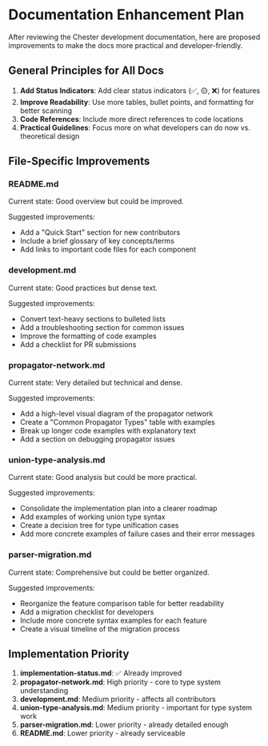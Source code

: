 # Documentation Enhancement Plan

After reviewing the Chester development documentation, here are proposed improvements to make the docs more practical and developer-friendly.

## General Principles for All Docs

1. **Add Status Indicators**: Add clear status indicators (✅, 🟡, ❌) for features
2. **Improve Readability**: Use more tables, bullet points, and formatting for better scanning
3. **Code References**: Include more direct references to code locations
4. **Practical Guidelines**: Focus more on what developers can do now vs. theoretical design

## File-Specific Improvements

### README.md

Current state: Good overview but could be improved.

Suggested improvements:
- Add a "Quick Start" section for new contributors
- Include a brief glossary of key concepts/terms
- Add links to important code files for each component

### development.md

Current state: Good practices but dense text.

Suggested improvements:
- Convert text-heavy sections to bulleted lists
- Add a troubleshooting section for common issues
- Improve the formatting of code examples
- Add a checklist for PR submissions

### propagator-network.md

Current state: Very detailed but technical and dense.

Suggested improvements:
- Add a high-level visual diagram of the propagator network
- Create a "Common Propagator Types" table with examples
- Break up longer code examples with explanatory text
- Add a section on debugging propagator issues

### union-type-analysis.md

Current state: Good analysis but could be more practical.

Suggested improvements:
- Consolidate the implementation plan into a clearer roadmap
- Add examples of working union type syntax
- Create a decision tree for type unification cases
- Add more concrete examples of failure cases and their error messages

### parser-migration.md

Current state: Comprehensive but could be better organized.

Suggested improvements:
- Reorganize the feature comparison table for better readability
- Add a migration checklist for developers
- Include more concrete syntax examples for each feature
- Create a visual timeline of the migration process

## Implementation Priority

1. **implementation-status.md**: ✅ Already improved
2. **propagator-network.md**: High priority - core to type system understanding
3. **development.md**: Medium priority - affects all contributors
4. **union-type-analysis.md**: Medium priority - important for type system work
5. **parser-migration.md**: Lower priority - already detailed enough
6. **README.md**: Lower priority - already serviceable 